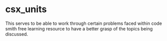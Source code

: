 # csx_units
This serves to be able to work through certain problems faced within code smith free learning resource to have a better grasp of the topics being discussed. 
